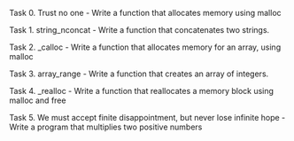 Task 0. Trust no one - Write a function that allocates memory using malloc

Task 1. string_nconcat - Write a function that concatenates two strings.

Task 2. _calloc - Write a function that allocates memory for an array, using malloc

Task 3. array_range - Write a function that creates an array of integers.

Task 4. _realloc - Write a function that reallocates a memory block using malloc and free

Task 5. We must accept finite disappointment, but never lose infinite hope - Write a program that multiplies two positive numbers
